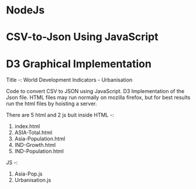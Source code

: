 # NodeJs
# CSV-to-Json Using JavaScript
# D3 Graphical Implementation

Title -: World Development Indicators - Urbanisation

Code to convert CSV to JSON using JavaScript. D3 Implementation of the Json file.
HTML files may run normally on mozilla firefox, but for best results run the html files by hoisting a server.

There are 5 html and 2 js buit inside
HTML -:
1) index.html
2) ASIA-Total.html
3) Asia-Population.html
4) IND-Growth.html
5) IND-Population.html

JS -:
1) Asia-Pop.js
2) Urbanisation.js

